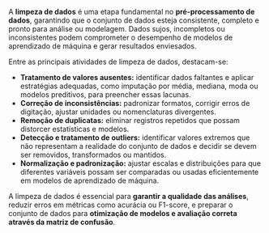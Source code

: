A **limpeza de dados** é uma etapa fundamental no **pré-processamento de dados**, garantindo que o conjunto de dados esteja consistente, completo e pronto para análise ou modelagem. Dados sujos, incompletos ou inconsistentes podem comprometer o desempenho de modelos de aprendizado de máquina e gerar resultados enviesados.

Entre as principais atividades de limpeza de dados, destacam-se:

- **Tratamento de valores ausentes:** identificar dados faltantes e aplicar estratégias adequadas, como imputação por média, mediana, moda ou modelos preditivos, para preencher essas lacunas.  
- **Correção de inconsistências:** padronizar formatos, corrigir erros de digitação, ajustar unidades ou nomenclaturas divergentes.  
- **Remoção de duplicatas:** eliminar registros repetidos que possam distorcer estatísticas e modelos.  
- **Detecção e tratamento de outliers:** identificar valores extremos que não representam a realidade do conjunto de dados e decidir se devem ser removidos, transformados ou mantidos.  
- **Normalização e padronização:** ajustar escalas e distribuições para que diferentes variáveis possam ser comparadas ou usadas eficientemente em modelos de aprendizado de máquina.  

A limpeza de dados é essencial para **garantir a qualidade das análises**, reduzir erros em métricas como acurácia ou F1-score, e preparar o conjunto de dados para **otimização de modelos e avaliação correta através da matriz de confusão**.